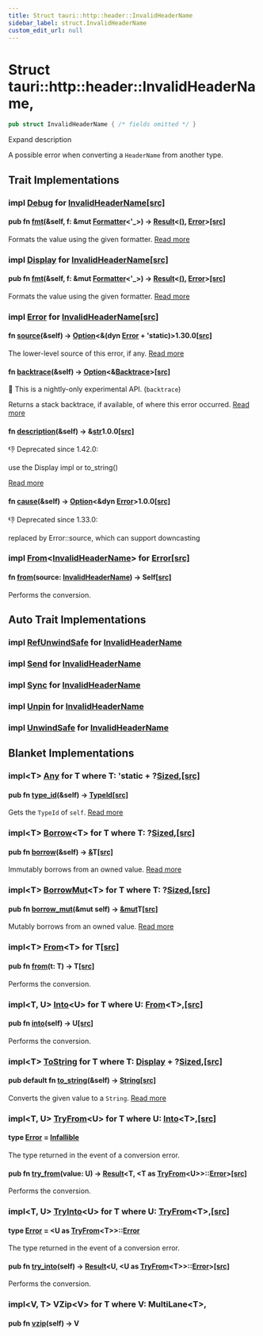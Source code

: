 ```yaml
---
title: Struct tauri::http::header::InvalidHeaderName
sidebar_label: struct.InvalidHeaderName
custom_edit_url: null
---
```


  # Struct tauri::http&#x3A;:header::InvalidHeaderName,

```rs
pub struct InvalidHeaderName { /* fields omitted */ }
```

Expand description

A possible error when converting a `HeaderName` from another type.

## Trait Implementations

### impl [Debug](https://doc.rust-lang.org/1.54.0/core/fmt/trait.Debug.html "trait core::fmt::Debug") for [InvalidHeaderName](/docs/api/rust/tauri/struct.InvalidHeaderName "struct tauri::http&#x3A;:header::InvalidHeaderName")[\[src\]](https://docs.rs/http/0.2.4/src/http/header/name.rs.html#1991-1997 "goto source code")

#### pub fn [fmt](https://doc.rust-lang.org/1.54.0/core/fmt/trait.Debug.html#tymethod.fmt)(&self, f: &mut [Formatter](https://doc.rust-lang.org/1.54.0/core/fmt/struct.Formatter.html "struct core::fmt::Formatter")&lt;'\_>) -> [Result](https://doc.rust-lang.org/1.54.0/core/result/enum.Result.html "enum core::result::Result")&lt;[()](https://doc.rust-lang.org/1.54.0/std/primitive.unit.html), [Error](https://doc.rust-lang.org/1.54.0/core/fmt/struct.Error.html "struct core::fmt::Error")>[\[src\]](https://docs.rs/http/0.2.4/src/http/header/name.rs.html#1992 "goto source code")

Formats the value using the given formatter. [Read more](https://doc.rust-lang.org/1.54.0/core/fmt/trait.Debug.html#tymethod.fmt)

### impl [Display](https://doc.rust-lang.org/1.54.0/core/fmt/trait.Display.html "trait core::fmt::Display") for [InvalidHeaderName](/docs/api/rust/tauri/struct.InvalidHeaderName "struct tauri::http&#x3A;:header::InvalidHeaderName")[\[src\]](https://docs.rs/http/0.2.4/src/http/header/name.rs.html#1999-2003 "goto source code")

#### pub fn [fmt](https://doc.rust-lang.org/1.54.0/core/fmt/trait.Display.html#tymethod.fmt)(&self, f: &mut [Formatter](https://doc.rust-lang.org/1.54.0/core/fmt/struct.Formatter.html "struct core::fmt::Formatter")&lt;'\_>) -> [Result](https://doc.rust-lang.org/1.54.0/core/result/enum.Result.html "enum core::result::Result")&lt;[()](https://doc.rust-lang.org/1.54.0/std/primitive.unit.html), [Error](https://doc.rust-lang.org/1.54.0/core/fmt/struct.Error.html "struct core::fmt::Error")>[\[src\]](https://docs.rs/http/0.2.4/src/http/header/name.rs.html#2000 "goto source code")

Formats the value using the given formatter. [Read more](https://doc.rust-lang.org/1.54.0/core/fmt/trait.Display.html#tymethod.fmt)

### impl [Error](https://doc.rust-lang.org/1.54.0/std/error/trait.Error.html "trait std::error::Error") for [InvalidHeaderName](/docs/api/rust/tauri/struct.InvalidHeaderName "struct tauri::http&#x3A;:header::InvalidHeaderName")[\[src\]](https://docs.rs/http/0.2.4/src/http/header/name.rs.html#2005 "goto source code")

#### fn [source](https://doc.rust-lang.org/1.54.0/std/error/trait.Error.html#method.source)(&self) -> [Option](https://doc.rust-lang.org/1.54.0/core/option/enum.Option.html "enum core::option::Option")&lt;&(dyn [Error](https://doc.rust-lang.org/1.54.0/std/error/trait.Error.html "trait std::error::Error") + 'static)>1.30.0[\[src\]](https://doc.rust-lang.org/1.54.0/src/std/error.rs.html#106 "goto source code")

The lower-level source of this error, if any. [Read more](https://doc.rust-lang.org/1.54.0/std/error/trait.Error.html#method.source)

#### fn [backtrace](https://doc.rust-lang.org/1.54.0/std/error/trait.Error.html#method.backtrace)(&self) -> [Option](https://doc.rust-lang.org/1.54.0/core/option/enum.Option.html "enum core::option::Option")&lt;&[Backtrace](https://doc.rust-lang.org/1.54.0/std/backtrace/struct.Backtrace.html "struct std::backtrace::Backtrace")>[\[src\]](https://doc.rust-lang.org/1.54.0/src/std/error.rs.html#134 "goto source code")

🔬 This is a nightly-only experimental API. (`backtrace`)

Returns a stack backtrace, if available, of where this error occurred. [Read more](https://doc.rust-lang.org/1.54.0/std/error/trait.Error.html#method.backtrace)

#### fn [description](https://doc.rust-lang.org/1.54.0/std/error/trait.Error.html#method.description)(&self) -> &[str](https://doc.rust-lang.org/1.54.0/std/primitive.str.html)1.0.0[\[src\]](https://doc.rust-lang.org/1.54.0/src/std/error.rs.html#146 "goto source code")

👎 Deprecated since 1.42.0:

use the Display impl or to_string()

[Read more](https://doc.rust-lang.org/1.54.0/std/error/trait.Error.html#method.description)

#### fn [cause](https://doc.rust-lang.org/1.54.0/std/error/trait.Error.html#method.cause)(&self) -> [Option](https://doc.rust-lang.org/1.54.0/core/option/enum.Option.html "enum core::option::Option")&lt;&dyn [Error](https://doc.rust-lang.org/1.54.0/std/error/trait.Error.html "trait std::error::Error")>1.0.0[\[src\]](https://doc.rust-lang.org/1.54.0/src/std/error.rs.html#156 "goto source code")

👎 Deprecated since 1.33.0:

replaced by Error::source, which can support downcasting

### impl [From](https://doc.rust-lang.org/1.54.0/core/convert/trait.From.html "trait core::convert::From")&lt;[InvalidHeaderName](/docs/api/rust/tauri/struct.InvalidHeaderName "struct tauri::http&#x3A;:header::InvalidHeaderName")> for [Error](/docs/api/rust/tauri/../../api/enum.Error "enum tauri::api::Error")[\[src\]](/docs/api/rust/tauri/../../../src/tauri/api/error.rs#6 "goto source code")

#### fn [from](https://doc.rust-lang.org/1.54.0/core/convert/trait.From.html#tymethod.from)(source: [InvalidHeaderName](/docs/api/rust/tauri/struct.InvalidHeaderName "struct tauri::http&#x3A;:header::InvalidHeaderName")) -> Self[\[src\]](/docs/api/rust/tauri/../../../src/tauri/api/error.rs#6 "goto source code")

Performs the conversion.

## Auto Trait Implementations

### impl [RefUnwindSafe](https://doc.rust-lang.org/1.54.0/std/panic/trait.RefUnwindSafe.html "trait std::panic::RefUnwindSafe") for [InvalidHeaderName](/docs/api/rust/tauri/struct.InvalidHeaderName "struct tauri::http&#x3A;:header::InvalidHeaderName")

### impl [Send](https://doc.rust-lang.org/1.54.0/core/marker/trait.Send.html "trait core::marker::Send") for [InvalidHeaderName](/docs/api/rust/tauri/struct.InvalidHeaderName "struct tauri::http&#x3A;:header::InvalidHeaderName")

### impl [Sync](https://doc.rust-lang.org/1.54.0/core/marker/trait.Sync.html "trait core::marker::Sync") for [InvalidHeaderName](/docs/api/rust/tauri/struct.InvalidHeaderName "struct tauri::http&#x3A;:header::InvalidHeaderName")

### impl [Unpin](https://doc.rust-lang.org/1.54.0/core/marker/trait.Unpin.html "trait core::marker::Unpin") for [InvalidHeaderName](/docs/api/rust/tauri/struct.InvalidHeaderName "struct tauri::http&#x3A;:header::InvalidHeaderName")

### impl [UnwindSafe](https://doc.rust-lang.org/1.54.0/std/panic/trait.UnwindSafe.html "trait std::panic::UnwindSafe") for [InvalidHeaderName](/docs/api/rust/tauri/struct.InvalidHeaderName "struct tauri::http&#x3A;:header::InvalidHeaderName")

## Blanket Implementations

### impl&lt;T> [Any](https://doc.rust-lang.org/1.54.0/core/any/trait.Any.html "trait core::any::Any") for T where T: 'static + ?[Sized](https://doc.rust-lang.org/1.54.0/core/marker/trait.Sized.html "trait core::marker::Sized"),[\[src\]](https://doc.rust-lang.org/1.54.0/src/core/any.rs.html#131-135 "goto source code")

#### pub fn [type_id](https://doc.rust-lang.org/1.54.0/core/any/trait.Any.html#tymethod.type_id)(&self) -> [TypeId](https://doc.rust-lang.org/1.54.0/core/any/struct.TypeId.html "struct core::any::TypeId")[\[src\]](https://doc.rust-lang.org/1.54.0/src/core/any.rs.html#132 "goto source code")

Gets the `TypeId` of `self`. [Read more](https://doc.rust-lang.org/1.54.0/core/any/trait.Any.html#tymethod.type_id)

### impl&lt;T> [Borrow](https://doc.rust-lang.org/1.54.0/core/borrow/trait.Borrow.html "trait core::borrow::Borrow")&lt;T> for T where T: ?[Sized](https://doc.rust-lang.org/1.54.0/core/marker/trait.Sized.html "trait core::marker::Sized"),[\[src\]](https://doc.rust-lang.org/1.54.0/src/core/borrow.rs.html#208-213 "goto source code")

#### pub fn [borrow](https://doc.rust-lang.org/1.54.0/core/borrow/trait.Borrow.html#tymethod.borrow)(&self) -> [&](https://doc.rust-lang.org/1.54.0/std/primitive.reference.html)T[\[src\]](https://doc.rust-lang.org/1.54.0/src/core/borrow.rs.html#210 "goto source code")

Immutably borrows from an owned value. [Read more](https://doc.rust-lang.org/1.54.0/core/borrow/trait.Borrow.html#tymethod.borrow)

### impl&lt;T> [BorrowMut](https://doc.rust-lang.org/1.54.0/core/borrow/trait.BorrowMut.html "trait core::borrow::BorrowMut")&lt;T> for T where T: ?[Sized](https://doc.rust-lang.org/1.54.0/core/marker/trait.Sized.html "trait core::marker::Sized"),[\[src\]](https://doc.rust-lang.org/1.54.0/src/core/borrow.rs.html#216-220 "goto source code")

#### pub fn [borrow_mut](https://doc.rust-lang.org/1.54.0/core/borrow/trait.BorrowMut.html#tymethod.borrow_mut)(&mut self) -> [&mut](https://doc.rust-lang.org/1.54.0/std/primitive.reference.html)T[\[src\]](https://doc.rust-lang.org/1.54.0/src/core/borrow.rs.html#217 "goto source code")

Mutably borrows from an owned value. [Read more](https://doc.rust-lang.org/1.54.0/core/borrow/trait.BorrowMut.html#tymethod.borrow_mut)

### impl&lt;T> [From](https://doc.rust-lang.org/1.54.0/core/convert/trait.From.html "trait core::convert::From")&lt;T> for T[\[src\]](https://doc.rust-lang.org/1.54.0/src/core/convert/mod.rs.html#544-548 "goto source code")

#### pub fn [from](https://doc.rust-lang.org/1.54.0/core/convert/trait.From.html#tymethod.from)(t: T) -> T[\[src\]](https://doc.rust-lang.org/1.54.0/src/core/convert/mod.rs.html#545 "goto source code")

Performs the conversion.

### impl&lt;T, U> [Into](https://doc.rust-lang.org/1.54.0/core/convert/trait.Into.html "trait core::convert::Into")&lt;U> for T where U: [From](https://doc.rust-lang.org/1.54.0/core/convert/trait.From.html "trait core::convert::From")&lt;T>,[\[src\]](https://doc.rust-lang.org/1.54.0/src/core/convert/mod.rs.html#533-540 "goto source code")

#### pub fn [into](https://doc.rust-lang.org/1.54.0/core/convert/trait.Into.html#tymethod.into)(self) -> U[\[src\]](https://doc.rust-lang.org/1.54.0/src/core/convert/mod.rs.html#537 "goto source code")

Performs the conversion.

### impl&lt;T> [ToString](https://doc.rust-lang.org/1.54.0/alloc/string/trait.ToString.html "trait alloc::string::ToString") for T where T: [Display](https://doc.rust-lang.org/1.54.0/core/fmt/trait.Display.html "trait core::fmt::Display") + ?[Sized](https://doc.rust-lang.org/1.54.0/core/marker/trait.Sized.html "trait core::marker::Sized"),[\[src\]](https://doc.rust-lang.org/1.54.0/src/alloc/string.rs.html#2372-2386 "goto source code")

#### pub default fn [to_string](https://doc.rust-lang.org/1.54.0/alloc/string/trait.ToString.html#tymethod.to_string)(&self) -> [String](https://doc.rust-lang.org/1.54.0/alloc/string/struct.String.html "struct alloc::string::String")[\[src\]](https://doc.rust-lang.org/1.54.0/src/alloc/string.rs.html#2378 "goto source code")

Converts the given value to a `String`. [Read more](https://doc.rust-lang.org/1.54.0/alloc/string/trait.ToString.html#tymethod.to_string)

### impl&lt;T, U> [TryFrom](https://doc.rust-lang.org/1.54.0/core/convert/trait.TryFrom.html "trait core::convert::TryFrom")&lt;U> for T where U: [Into](https://doc.rust-lang.org/1.54.0/core/convert/trait.Into.html "trait core::convert::Into")&lt;T>,[\[src\]](https://doc.rust-lang.org/1.54.0/src/core/convert/mod.rs.html#581-590 "goto source code")

#### type [Error](https://doc.rust-lang.org/1.54.0/core/convert/trait.TryFrom.html#associatedtype.Error) = [Infallible](https://doc.rust-lang.org/1.54.0/core/convert/enum.Infallible.html "enum core::convert::Infallible")

The type returned in the event of a conversion error.

#### pub fn [try_from](https://doc.rust-lang.org/1.54.0/core/convert/trait.TryFrom.html#tymethod.try_from)(value: U) -> [Result](https://doc.rust-lang.org/1.54.0/core/result/enum.Result.html "enum core::result::Result")&lt;T, &lt;T as [TryFrom](https://doc.rust-lang.org/1.54.0/core/convert/trait.TryFrom.html "trait core::convert::TryFrom")&lt;U>>::[Error](https://doc.rust-lang.org/1.54.0/core/convert/trait.TryFrom.html#associatedtype.Error "type core::convert::TryFrom::Error")>[\[src\]](https://doc.rust-lang.org/1.54.0/src/core/convert/mod.rs.html#587 "goto source code")

Performs the conversion.

### impl&lt;T, U> [TryInto](https://doc.rust-lang.org/1.54.0/core/convert/trait.TryInto.html "trait core::convert::TryInto")&lt;U> for T where U: [TryFrom](https://doc.rust-lang.org/1.54.0/core/convert/trait.TryFrom.html "trait core::convert::TryFrom")&lt;T>,[\[src\]](https://doc.rust-lang.org/1.54.0/src/core/convert/mod.rs.html#567-576 "goto source code")

#### type [Error](https://doc.rust-lang.org/1.54.0/core/convert/trait.TryInto.html#associatedtype.Error) = &lt;U as [TryFrom](https://doc.rust-lang.org/1.54.0/core/convert/trait.TryFrom.html "trait core::convert::TryFrom")&lt;T>>::[Error](https://doc.rust-lang.org/1.54.0/core/convert/trait.TryFrom.html#associatedtype.Error "type core::convert::TryFrom::Error")

The type returned in the event of a conversion error.

#### pub fn [try_into](https://doc.rust-lang.org/1.54.0/core/convert/trait.TryInto.html#tymethod.try_into)(self) -> [Result](https://doc.rust-lang.org/1.54.0/core/result/enum.Result.html "enum core::result::Result")&lt;U, &lt;U as [TryFrom](https://doc.rust-lang.org/1.54.0/core/convert/trait.TryFrom.html "trait core::convert::TryFrom")&lt;T>>::[Error](https://doc.rust-lang.org/1.54.0/core/convert/trait.TryFrom.html#associatedtype.Error "type core::convert::TryFrom::Error")>[\[src\]](https://doc.rust-lang.org/1.54.0/src/core/convert/mod.rs.html#573 "goto source code")

Performs the conversion.

### impl&lt;V, T> VZip&lt;V> for T where V: MultiLane&lt;T>,

#### pub fn [vzip](/docs/api/rust/tauri/about:blank#tymethod.vzip)(self) -> V
  